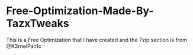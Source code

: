 # Free-Optimization-Made-By-TazxTweaks
This is a Free Optimization that I have created and the 7zip section is from @K3rnelPan1c




